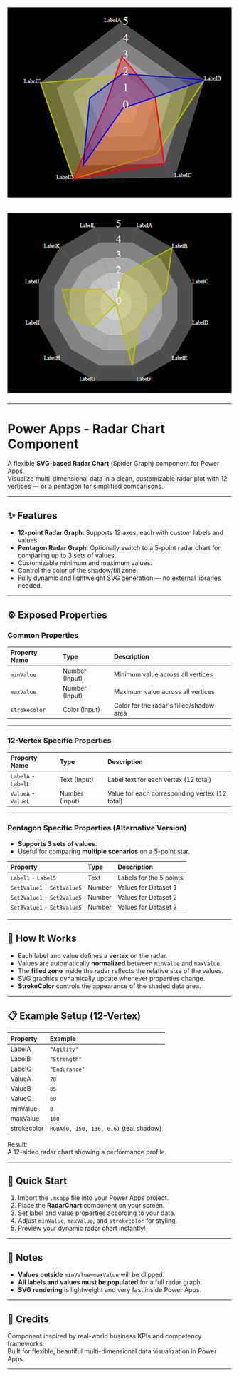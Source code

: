 
## ![Radar Chart Demo](Images/Pentagon-Radar-3-Value-Sets-lg.png)
## ![Radar Chart Demo2](Images/Radar-new-Polygon-2-lg.png)


---

# Power Apps - Radar Chart Component

A flexible **SVG-based Radar Chart** (Spider Graph) component for Power Apps.  
Visualize multi-dimensional data in a clean, customizable radar plot with 12 vertices — or a pentagon for simplified comparisons.

---

## ✨ Features

- **12-point Radar Graph**: Supports 12 axes, each with custom labels and values.
- **Pentagon Radar Graph**: Optionally switch to a 5-point radar chart for comparing up to 3 sets of values.
- Customizable minimum and maximum values.
- Control the color of the shadow/fill zone.
- Fully dynamic and lightweight SVG generation — no external libraries needed.

---

## ⚙️ Exposed Properties

### Common Properties

| Property Name | Type | Description |
|:--------------|:-----|:------------|
| `minValue` | Number (Input) | Minimum value across all vertices |
| `maxValue` | Number (Input) | Maximum value across all vertices |
| `strokecolor` | Color (Input) | Color for the radar's filled/shadow area |

---

### 12-Vertex Specific Properties

| Property Name | Type | Description |
|:--------------|:-----|:------------|
| `LabelA` - `LabelL` | Text (Input) | Label text for each vertex (12 total) |
| `ValueA` - `ValueL` | Number (Input) | Value for each corresponding vertex (12 total) |

---

### Pentagon Specific Properties (Alternative Version)

- **Supports 3 sets of values**.
- Useful for comparing **multiple scenarios** on a 5-point star.

| Property | Type | Description |
|:---------|:-----|:------------|
| `Label1` - `Label5` | Text | Labels for the 5 points |
| `Set1Value1` - `Set1Value5` | Number | Values for Dataset 1 |
| `Set2Value1` - `Set2Value5` | Number | Values for Dataset 2 |
| `Set3Value1` - `Set3Value5` | Number | Values for Dataset 3 |

---

## 🧠 How It Works

- Each label and value defines a **vertex** on the radar.
- Values are automatically **normalized** between `minValue` and `maxValue`.
- The **filled zone** inside the radar reflects the relative size of the values.
- SVG graphics dynamically update whenever properties change.
- **StrokeColor** controls the appearance of the shaded data area.

---

## 📋 Example Setup (12-Vertex)

| Property | Example |
|:---------|:--------|
| LabelA | `"Agility"` |
| LabelB | `"Strength"` |
| LabelC | `"Endurance"` |
| ValueA | `70` |
| ValueB | `85` |
| ValueC | `60` |
| minValue | `0` |
| maxValue | `100` |
| strokecolor | `RGBA(0, 150, 136, 0.6)` (teal shadow) |

Result:  
A 12-sided radar chart showing a performance profile.

---

## 🚀 Quick Start

1. Import the `.msapp` file into your Power Apps project.
2. Place the **RadarChart** component on your screen.
3. Set label and value properties according to your data.
4. Adjust `minValue`, `maxValue`, and `strokecolor` for styling.
5. Preview your dynamic radar chart instantly!

---

## 📌 Notes

- **Values outside** `minValue`–`maxValue` will be clipped.
- **All labels and values must be populated** for a full radar graph.
- **SVG rendering** is lightweight and very fast inside Power Apps.

---

## 🙏 Credits

Component inspired by real-world business KPIs and competency frameworks.  
Built for flexible, beautiful multi-dimensional data visualization in Power Apps.

---

